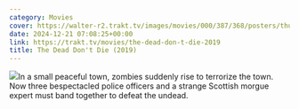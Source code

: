 ```yaml
---
category: Movies
cover: https://walter-r2.trakt.tv/images/movies/000/387/368/posters/thumb/b722967d01.jpg.webp
date: 2024-12-21 07:08:25+00:00
link: https://trakt.tv/movies/the-dead-don-t-die-2019
title: The Dead Don't Die (2019)
---
```


![](https://walter-r2.trakt.tv/images/movies/000/387/368/fanarts/thumb/3e63484d3d.jpg)In a small peaceful town, zombies suddenly rise to terrorize the town. Now three bespectacled police officers and a strange Scottish morgue expert must band together to defeat the undead.